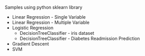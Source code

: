 Samples using python sklearn library

- Linear Regression - Single Variable
- Linear Regression - Multiple Variable
- Logistic Regression
  - DecisionTreeClassifier - iris dataset
  - DecisionTreeClassifier - Diabetes Readmission Prediction
- Gradient Descent
- SVM

